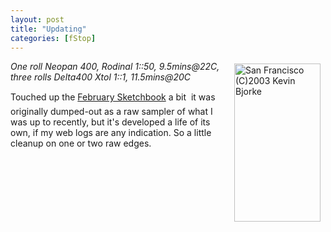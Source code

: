 ```yaml
---
layout: post
title: "Updating"
categories: [fStop]
---
```

<a href="../photo/F2003/"><img src="http://www.botzilla.com/bpix/feb03q-34c.jpg" width=138 height=253 align="right" hspace=8 vspace=4 title="San Francisco (C)2003 Kevin Bjorke" border=0></a>
<i>One roll Neopan 400, Rodinal 1::50, 9.5mins@22C, three rolls Delta400 Xtol 1::1, 11.5mins@20C</i>

Touched up the <a href="../photo/F2003/">February Sketchbook</a> a bit &#151; it was originally dumped-out as a raw sampler of what I was up to recently, but it's developed a life of its own, if my web logs are any indication. So a little cleanup on one or two raw edges.



